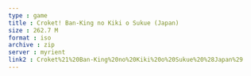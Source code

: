 ```yaml
---
type : game
title : Croket! Ban-King no Kiki o Sukue (Japan)
size : 262.7 M
format : iso
archive : zip
server : myrient
link2 : Croket%21%20Ban-King%20no%20Kiki%20o%20Sukue%20%28Japan%29
---
```

